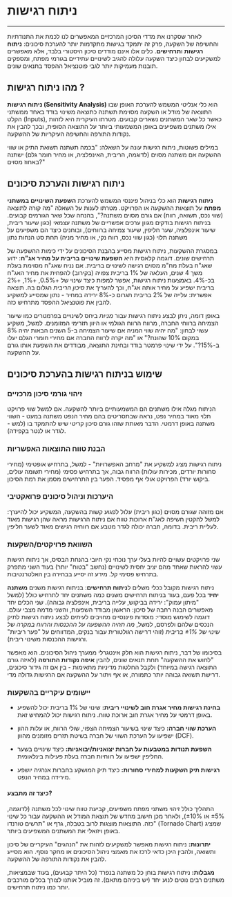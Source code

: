 # ניתוח רגישות
---

לאחר שסקרנו את מדדי הסיכון המרכזיים המאפשרים לנו לכמת את התנודתיות והחשיפה של השקעה, פרק זה יתמקד בגישות מתקדמות יותר להערכת סיכונים: **ניתוח רגישות** ו**תרחישים**. כלים אלו אינם מודדים סיכון היסטורי בלבד, אלא מאפשרים למשקיעים לבחון כיצד השקעה עלולה להגיב לשינויים עתידיים בגורמי מפתח, ומספקים תובנות מעמיקות יותר לגבי פוטנציאל ההפסד בתנאים שונים.

## מהו ניתוח רגישות ?

**ניתוח רגישות (Sensitivity Analysis)** הוא כלי אנליטי המשמש להערכת האופן שבו התוצאה של מודל או השקעה מסוימת תשתנה כתוצאה משינוי בודד באחד ממשתני הקלט (Inputs), כאשר כל שאר המשתנים נשארים קבועים. מטרתו העיקרית היא לזהות אילו משתנים משפיעים באופן המשמעותי ביותר על התוצאה הסופית, ובכך להבין את נקודות התורפה והחשיפה העיקריות של ההשקעה.

במילים פשוטות, ניתוח רגישות עונה על השאלה: "בכמה תשתנה תשואת התיק או שווי ההשקעה אם משתנה מסוים (לדוגמה, הריבית, האינפלציה, או מחיר חומר גלם) ישתנה באחוז מסוים?"

## ניתוח רגישות והערכת סיכונים

**ניתוח רגישות** הוא כלי בניהול פיננסי המשמש להערכת **השפעת השינויים במשתני מפתח** על תוצאות ההשקעה או הפרויקט. מטרתו לענות על השאלה "מה קורה לתוצאה (שווי נכס, תשואה, רווח) אם גורם מסוים משתנה?", בהנחה שכל שאר הגורמים קבועים. בניתוח רגישות בודקים מגוון ערכים אפשריים של משתנה עצמאי (כגון שיעור ריבית, שיעור אינפלציה, שער חליפין, שיעור צמיחה ברווחים), ובוחנים כיצד הם משפיעים על משתנה תלוי (כגון שווי נכס, רווח נקי, או מחיר מניה) תחת סט הנחות נתון

במסגרת ההשקעות, ניתוח רגישות מסייע בהבנת הסיכונים על ידי כימות ההשפעה של תרחישים שונים. דוגמה קלאסית היא **השפעת שינויים בריבית על מחיר אג"ח**: ידוע שאג"ח בעלת מח"מ מסוים רגישה לשינויים בריבית. אם נניח שאג"ח מסוימת בעלת משך 4 שנים, העלאה של 1% בריבית צפויה (בקירוב) להפחית את מחיר האג"ח בכ-4%. באמצעות ניתוח רגישות, אפשר למפות כיצד שינוי של +0.5%, +1%, +2% בריבית ישפיע על מחיר אותה אג"ח, וכך להעריך את *סיכון הריבית* הגלום בה. תוצאה אפשרית: עלייה של 2% בריבית תגרום כ-8% ירידה במחיר - נתון שמסייע למשקיע להבין את פוטנציאל ההפסד מתרחיש כזה.

באופן דומה, ניתן לבצע ניתוח רגישות עבור *מניות* ביחס לשינויים בפרמטרים כמו שיעור הצמיחה ברווחי החברה, מרווח הרווח הגולמי או היוון תזרימי המזומנים. למשל, משקיע עשוי לבחון: "מה יהיה שווי המניה אם שיעור הצמיחה ב-5 השנים הבאות יהיה 8% במקום 10% שהונח?" או "מה יקרה לרווח החברה אם מחירי חומרי הגלם יעלו ב-15%?". על ידי שינוי פרמטר בודד ובחינת התוצאה, מבודדים את השפעת אותו גורם על ההשקעה.

## שימוש בניתוח רגישות בהערכת סיכונים

### זיהוי גורמי סיכון מרכזיים 

הניתוח מגלה אילו משתנים הם המשמעותיים ביותר להשקעה. אם למשל שווי פרויקט תלוי מאוד במחיר נפט, נראה שבתסריטים בהם מחיר הנפט משתנה במעט - השווי משתנה באופן דרמטי. הדבר מאותת שזהו גורם סיכון קריטי שיש להתמקד בו (למש - לגדר או לנטר בקפידה).

### הבנת טווח התוצאות האפשריות 

ניתוח רגישות מציג למשקיע את "מרחב האפשרויות" - למשל, בתרחיש אופטימי (מחירי סחורות יורדים, מכירות עולות) הרווח גבוה, אך בתרחיש פסימי (מחירי תשומה עולים, ביקוש יורד) הפרויקט אולי אף מפסיד. הפער בין התרחישים מסמן את רמת הסיכון.
### היערכות וניהול סיכונים פרואקטיבי 

אם מזוהה שגורם מסוים (כגון ריבית) עלול לפגוע קשות בהשקעה, המשקיע יכול להיערך: למשל להקטין חשיפה לאג"ח ארוכות טווח אם ניתוח הרגישות מראה שהן רגישות מאוד לעליית ריבית. בדומה, חברה יכולה לגדר מטבע אם רווחיה רגישים מאוד לשער חליפין.
### השוואת פרויקטים/השקעות

שני פרויקטים עשויים להיות בעלי ערך נוכחי נקי חיובי בהנחת הבסיס, אך ניתוח רגישות עשוי להראות שאחד מהם יציב יחסית לשינויים (נחשב "בטוח" יותר) בעוד השני מתפרק בתרחיש פסימי קל. מידע זה יסייע בבחירה בין האלטרנטיבות.

ניתוח רגישות מקובל ככלי משלים ל**ניתוח תרחישים**: בניתוח רגישות משנים **משתנה יחיד** בכל פעם, בעוד בניתוח תרחישים משנים כמה משתנים יחד לתרחיש כולל (למשל "מיתון עמוק": ירידה בביקוש, עלייה בריבית, אינפלציה גבוהה). שני הכלים יחד מאפשרים הבנה רחבה של סיכון: הראשון מבודד השפעות, והשני מדמה מצבי עולם. דוגמה לשימוש מוסדי: מוסדות פיננסיים מחויבים לעיתים לבצע ניתוח רגישות לתיק הנכסים שלהם ולפרסם, למשל, *מה תהיה ההשפעה על ההכנסות והרווח במקרה של שינוי של ±1% בריבית* (זוהי דרישה רגולטורית עבור בנקים, המדווחים על "פער ריביות" ורגישות ההכנסות משינוי ריבית).

בסיכומו של דבר, ניתוח רגישות הוא חלק אינטגרלי ממערך ניהול הסיכונים. הוא מאפשר "לחוש את ההשקעה" תחת תנאים שונים, להבין **איפה נקודות התורפה** (לאיזה גורם התוצאה רגישה במיוחד) ולקבל החלטות מדיניות מתאימות - בין אם זה גידור סיכונים, דרישת תשואה גבוהה יותר כתמורה, או אף ויתור על ההשקעה אם הרגישות גדולה מדי.

### יישומים עיקריים בהשקעות

- **בחינת רגישות מחיר אגרת חוב לשינויי ריבית:** שינוי של 1% בריבית יכול להשפיע באופן דרמטי על מחיר אגרת חוב ארוכת טווח. ניתוח רגישות יכול להמחיש זאת.
    
- **הערכת שווי חברה:** כיצד שינוי בשיעור הצמיחה הצפוי, שולי הרווח, או עלות ההון ישפיעו על הערכת השווי של חברה בשיטת תזרים מזומנים מהוון (DCF).
    
- **השפעת תנודות במטבעות על חברות יצואניות/יבואניות:** כיצד שינויים בשער החליפין ישפיעו על רווחיות חברה בעלת פעילות בינלאומית.
    
- **רגישות תיק השקעות למחירי סחורות:** כיצד תיק המושקע בחברות אנרגיה יושפע מירידה במחיר הנפט.


#### כיצד זה מתבצע?

התהליך כולל זיהוי משתני מפתח משפיעים, קביעת טווח שינוי לכל משתנה (לדוגמה, ±5% או ±10%), ולאחר מכן חישוב מחדש של תוצאת המודל או ההשקעה עבור כל שינוי כזה. התוצאות מוצגות לרוב בטבלה, גרף או "תרשים טורנדו" (Tornado Chart) שמציג באופן ויזואלי את המשתנים המשפיעים ביותר.

**יתרונות:** ניתוח רגישות מאפשר למשקיעים לזהות את "הנהגים" העיקריים של סיכון ותשואה, ולהבין היכן כדאי לרכז את מאמצי ניהול הסיכונים או מחקר נוסף. הוא מסייע להבין את נקודות התורפה של ההשקעה.

**מגבלות:** ניתוח רגישות בוחן כל משתנה בנפרד (כל היתר קבועים), בעוד שבמציאות, משתנים רבים נוטים לנוע יחד (יש ביניהם מתאם). זה מוביל אותנו לצורך בכלים מורכבים יותר כמו ניתוח תרחישים.
